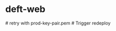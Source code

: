 # deft-web
#   r e t r y   w i t h   p r o d - k e y - p a i r . p e m  
 
 #   T r i g g e r   r e d e p l o y  
 